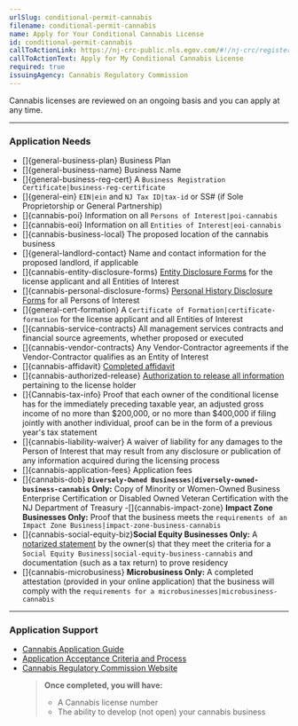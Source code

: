 ```yaml
---
urlSlug: conditional-permit-cannabis
filename: conditional-permit-cannabis
name: Apply for Your Conditional Cannabis License
id: conditional-permit-cannabis
callToActionLink: https://nj-crc-public.nls.egov.com/#!/nj-crc/register
callToActionText: Apply for My Conditional Cannabis License
required: true
issuingAgency: Cannabis Regulatory Commission
---
```


Cannabis licenses are reviewed on an ongoing basis and you can apply at any time.

---

### Application Needs

- []{general-business-plan} Business Plan
- []{general-business-name} Business Name
- []{general-business-reg-cert} A `Business Registration Certificate|business-reg-certificate`
- []{general-ein} `EIN|ein` and `NJ Tax ID|tax-id` or SS# (if Sole Proprietorship or General Partnership)
- []{cannabis-poi} Information on all `Persons of Interest|poi-cannabis`
- []{cannabis-eoi} Information on all `Entities of Interest|eoi-cannabis`
- []{cannabis-business-local} The proposed location of the cannabis business
- []{general-landlord-contact} Name and contact information for the proposed landlord, if applicable
- []{cannabis-entity-disclosure-forms} [Entity Disclosure Forms](https://www.nj.gov/cannabis/documents/businesses/personal-use/CRC%20Entity%20Disclosure%20Form%20Fillable.pdf) for the license applicant and all Entities of Interest
- []{cannabis-personal-disclosure-forms} [Personal History Disclosure Forms](https://www.nj.gov/cannabis/documents/businesses/personal-use/Personal%20History%20Disclosure%20Form.pdf) for all Persons of Interest
- []{general-cert-formation} A `Certificate of Formation|certificate-formation` for the license applicant and all Entities of Interest
- []{cannabis-service-contracts} All management services contracts and financial source agreements, whether proposed or executed
- []{cannabis-vendor-contracts} Any Vendor-Contractor agreements if the Vendor-Contractor qualifies as an Entity of Interest
- []{cannabis-affidavit} [Completed affidavit](https://www.nj.gov/cannabis/documents/businesses/personal-use/Cannabis%20Business%20Applicant%20Affidavit%20Waiver%20Release.pdf)
- []{cannabis-authorized-release} [Authorization to release all information](https://www.nj.gov/cannabis/documents/businesses/personal-use/Personal%20History%20Disclosure%20Form.pdf) pertaining to the license holder
- []{Cannabis-tax-info} Proof that each owner of the conditional license has for the immediately preceding taxable year, an adjusted gross income of no more than $200,000, or no more than $400,000 if filing jointly with another individual, proof can be in the form of a previous year's tax statement
- []{cannabis-liability-waiver} A waiver of liability for any damages to the Person of Interest that may result from any disclosure or publication of any information acquired during the licensing process
- []{cannabis-application-fees} Application fees
- []{cannabis-dob} **`Diversely-Owned Businesses|diversely-owned-business-cannabis` Only:** Copy of Minority or Women-Owned Business Enterprise Certification or Disabled Owned Veteran Certification with the NJ Department of Treasury
  -[]{cannabis-impact-zone} **Impact Zone Businesses Only:** Proof that the business meets the `requirements of an Impact Zone Business|impact-zone-business-cannabis`
- []{cannabis-social-equity-biz}**Social Equity Businesses Only:**
  A [notarized statement](https://www.nj.gov/cannabis/documents/businesses/personal-use/Certification%20of%20SEB%20FINAL%2012.13.21.pdf) by the owner(s) that they meet the criteria for a `Social Equity Business|social-equity-business-cannabis` and documentation (such as a tax return) to prove residency
- []{cannabis-microbusiness} **Microbusiness Only:** A completed attestation (provided in your online application) that the business will comply with the `requirements for a microbusinesses|microbusiness-cannabis`

---

### Application Support

- [Cannabis Application Guide](https://www.nj.gov/cannabis/documents/businesses/personal-use/Application%20Guide.pdf)
- [Application Acceptance Criteria and Process](https://www.nj.gov/cannabis/documents/businesses/personal-use/Final%20Notice%20of%20Application%20Acceptance.pdf)
- [Cannabis Regulatory Commission Website](https://www.nj.gov/cannabis/businesses/index.shtml)
  > **Once completed, you will have:**
  >
  > - A Cannabis license number
  > - The ability to develop (not open) your cannabis business
